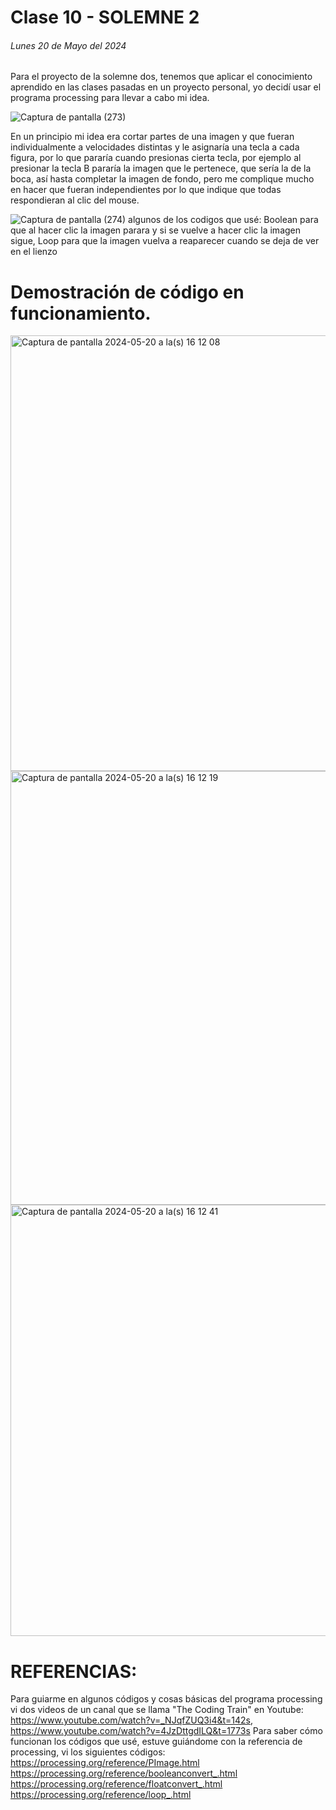 # Clase 10 - SOLEMNE 2
###### Lunes 20 de Mayo del 2024

Para el proyecto de la solemne dos, tenemos que aplicar el conocimiento aprendido en las clases pasadas en un proyecto personal, yo decidí usar el programa processing para llevar a cabo mi idea.

![Captura de pantalla (273)](https://github.com/disenoUDP/dis9034-2024-1/assets/163043831/cb576fa8-9c01-4423-b4b3-89b469d1710d)

En un principio mi idea era cortar partes de una imagen y que fueran individualmente a velocidades distintas y le asignaría una tecla a cada figura, por lo que pararía cuando presionas cierta tecla, por ejemplo al presionar la tecla B pararía la imagen que le pertenece, que sería la de la boca, así hasta completar la imagen de fondo, pero me complique mucho en hacer que fueran independientes por lo que indique que todas respondieran al clic del mouse.

![Captura de pantalla (274)](https://github.com/disenoUDP/dis9034-2024-1/assets/163043831/1c77d6ea-9398-44ab-837a-11529bf19c3f)
algunos de los codigos que usé: Boolean para que al hacer clic la imagen parara y si se vuelve a hacer clic la imagen sigue, Loop para que la imagen vuelva a reaparecer cuando se deja de ver en el lienzo

# Demostración de código en funcionamiento. 
<img width="697" alt="Captura de pantalla 2024-05-20 a la(s) 16 12 08" src="https://github.com/disenoUDP/dis9034-2024-1/assets/163043831/21e378d4-f7d7-4da7-a62c-b33725339137">
<img width="694" alt="Captura de pantalla 2024-05-20 a la(s) 16 12 19" src="https://github.com/disenoUDP/dis9034-2024-1/assets/163043831/d83fcbb1-9165-43c3-b34c-917d01620145">
<img width="690" alt="Captura de pantalla 2024-05-20 a la(s) 16 12 41" src="https://github.com/disenoUDP/dis9034-2024-1/assets/163043831/0f53ee07-a644-43f8-b404-b7c73bf1e35e">

# REFERENCIAS:
Para guiarme en algunos códigos y cosas básicas del programa processing vi dos videos de un canal que se llama "The Coding Train" en Youtube:
https://www.youtube.com/watch?v=_NJqfZUQ3i4&t=142s, https://www.youtube.com/watch?v=4JzDttgdILQ&t=1773s
Para saber cómo funcionan los códigos que usé, estuve guiándome con la referencia de processing, vi los siguientes códigos:
https://processing.org/reference/PImage.html
https://processing.org/reference/booleanconvert_.html
https://processing.org/reference/floatconvert_.html
https://processing.org/reference/loop_.html
